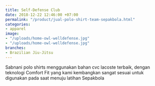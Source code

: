 ```yaml
---
title: Self-Defense Club
date: 2018-12-22 12:46:00 +07:00
permalink: "/product/jual-polo-shirt-team-sepakbola.html"
categories:
- apparel
image:
- "/uploads/home-owl-welldefense.jpg"
- "/uploads/home-owl-welldefense.jpg"
branches:
- Brazilian Jiu-Jitsu
---
```


Sabnani polo shirts menggunakan bahan cvc lacoste terbaik, dengan teknologi Comfort Fit yang kami kembangkan sangat sesuai untuk digunakan pada saat menuju latihan Sepakbola
